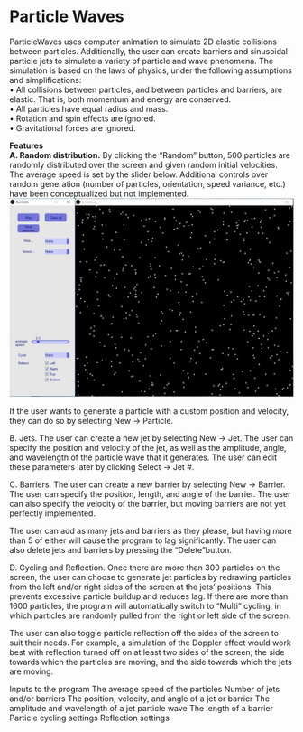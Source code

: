 # Particle Waves
ParticleWaves uses computer animation to simulate 2D elastic collisions between particles. Additionally, the user can create barriers and sinusoidal particle jets to simulate a variety of particle and wave phenomena. The simulation is based on the laws of physics, under the following assumptions and simplifications: <br>
• All collisions between particles, and between particles and barriers, are elastic. That is, both momentum and energy are conserved. <br>
• All particles have equal radius and mass. <br>
• Rotation and spin effects are ignored. <br>
• Gravitational forces are ignored. <br>

<strong> Features </strong> <br>
<strong> A. Random distribution.</strong> By clicking the “Random” button, 500 particles are randomly distributed over the screen and given random initial velocities. The average speed is set by the slider below. Additional controls over random generation (number of particles, orientation, speed variance, etc.) have been conceptualized but not implemented.<br>
![](images/image1.jpg)

If the user wants to generate a particle with a custom position and velocity, they can do so by selecting New → Particle. 


B. Jets. The user can create a new jet by selecting New → Jet. The user can specify the position and velocity of the jet, as well as the amplitude, angle, and wavelength of the particle wave that it generates. The user can edit these parameters later by clicking Select → Jet #. 



C. Barriers. The user can create a new barrier by selecting New → Barrier. The user can specify the position, length, and angle of the barrier. The user can also specify the velocity of the barrier, but moving barriers are not yet perfectly implemented.


The user can add as many jets and barriers as they please, but having more than 5 of either will cause the program to lag significantly. The user can also delete jets and barriers by pressing the “Delete”button.

D. Cycling and Reflection. Once there are more than 300 particles on the screen, the user can choose to generate jet particles by redrawing particles from the left and/or right sides of the screen at the jets’ positions. This prevents excessive particle buildup and reduces lag. If there are more than 1600 particles, the program will automatically switch to “Multi” cycling, in which particles are randomly pulled from the right or left side of the screen. 

The user can also toggle particle reflection off the sides of the screen to suit their needs. For example, a simulation of the Doppler effect would work best with reflection turned off on at least two sides of the screen; the side towards which the particles are moving, and the side towards which the jets are moving.

Inputs to the program
The average speed of the particles
Number of jets and/or barriers
The position, velocity, and angle of a jet or barrier
The amplitude and wavelength of a jet particle wave
The length of a barrier
Particle cycling settings
Reflection settings


